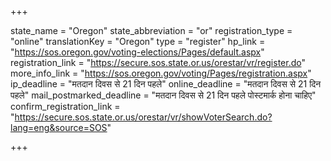 +++

state_name = "Oregon"
state_abbreviation = "or"
registration_type = "online"
translationKey = "Oregon"
type = "register"
hp_link = "https://sos.oregon.gov/voting-elections/Pages/default.aspx"
registration_link = "https://secure.sos.state.or.us/orestar/vr/register.do"
more_info_link = "https://sos.oregon.gov/voting/Pages/registration.aspx"
ip_deadline = "मतदान दिवस से 21 दिन पहले"
online_deadline = "मतदान दिवस से 21 दिन पहले"
mail_postmarked_deadline = "मतदान दिवस से 21 दिन पहले पोस्टमार्क होना चाहिए"
confirm_registration_link = "https://secure.sos.state.or.us/orestar/vr/showVoterSearch.do?lang=eng&source=SOS"

+++